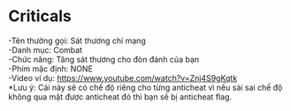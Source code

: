 # Criticals
-Tên thường gọi: Sát thương chí mạng
</br>
-Danh mục: Combat
</br>
-Chức năng: Tăng sát thương cho đòn đánh của bạn
</br>
-Phím mặc định: NONE
</br>
-Video ví dụ: https://www.youtube.com/watch?v=Znj4S9gKqtk
</br>
*Lưu ý: Cái này sẽ có chế độ riêng cho từng anticheat vì nếu sài sai chế độ không qua mặt được anticheat đó thì bạn sẽ bị anticheat flag.

